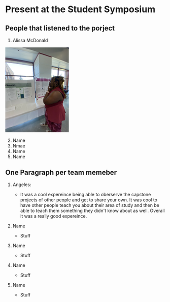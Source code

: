 # Present at the Student Symposium

## People that listened to the porject 
1. Alissa McDonald
<img src="./alissa.png" alt="Welcome Page" width="200">


2. Name
3. Nmae
4. Name
5. Name

## One Paragraph per team memeber 
1. Angeles:
   - It was a cool expereince being able to oberserve the capstone projects of other people and get to share your own. It was cool to have other people teach you about their area of study and then be able to teach them something they didn't know about as well. Overall it was a really good expereince.
  
2. Name
   - Stuff
3. Name
   - Stuff
5. Name
   - Stuff
7. Name
   - Stuff 
